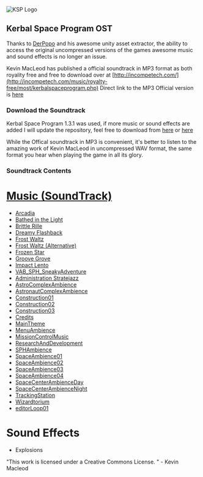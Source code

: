 ![KSP Logo](https://kerbalspaceprogram.com/en/wp-content/uploads/2015/03/conqueringSpace_bannerWeb.jpg)
## Kerbal Space Program OST

Thanks to [DerPopo](https://github.com/DerPopo/UABE) and his awesome unity asset extractor, the ability to access the original uncompressed versions of the games awesome music and sound effects is no longer an issue.

Kevin MacLeod has published a official soundtrack in MP3 format as both royality free and free to download over at [http://incompetech.com/](http://incompetech.com/music/royalty-free/most/kerbalspaceprogram.php) Direct link to the MP3 Official version is [here](http://incompetech.com/music/royalty-free/most/kspost.zip)

### Download the Soundtrack

Kerbal Space Program 1.3.1 was used, if more music or sound effects are added I will update the repository, feel free to download from [here](https://github.com/4669842/KSP-OST/releases) 
or
[here](https://cdn.rawgit.com/4669842/KSP-OST/archive/KSP_Soundtrack.zip)

While the Offical soundtrack in MP3 is convenient, it's better to listen to the amazing work of Kevin MacLeod in uncompressed WAV format, the same format you hear when playing the game in all its glory.
### Soundtrack Contents
 # [Music (SoundTrack)](https://github.com/4669842/KSP-OST/tree/master/Music)
  * [Arcadia](https://cdn.rawgit.com/4669842/KSP-OST/cfdae783/Music/Arcadia-sharedassets0.assets-1180.wav)
  * [Bathed in the Light](https://cdn.rawgit.com/4669842/KSP-OST/cfdae783/Music/Bathed%20in%20the%20Light-sharedassets0.assets-1231.wav)
  * [Brittle Rille](https://cdn.rawgit.com/4669842/KSP-OST/cfdae783/Music/Brittle%20Rille-sharedassets0.assets-1171.wav)
  * [Dreamy Flashback](https://cdn.rawgit.com/4669842/KSP-OST/cfdae783/Music/Dreamy%20Flashback-sharedassets0.assets-1268.wav)
  * [Frost Waltz ](https://cdn.rawgit.com/4669842/KSP-OST/cfdae783/Music/Frost%20Waltz-sharedassets0.assets-1237.wav)
  * [Frost Waltz (Alternative)](https://cdn.rawgit.com/4669842/KSP-OST/cfdae783/Music/Frost%20Waltz%20(Alternate)-sharedassets0.assets-1232.wav)
  * [Frozen Star](https://cdn.rawgit.com/4669842/KSP-OST/cfdae783/Music/Frozen%20Star-sharedassets0.assets-1182.wav)
  * [Groove Grove](https://cdn.rawgit.com/4669842/KSP-OST/cfdae783/Music/Groove%20Grove-sharedassets0.assets-1205.wav)
  * [Impact Lento](https://cdn.rawgit.com/4669842/KSP-OST/cfdae783/Music/Impact%20Lento-sharedassets0.assets-1212.wav)
  * [VAB_SPH_SneakyAdventure](https://cdn.rawgit.com/4669842/KSP-OST/cfdae783/Music/KSP%20_%20VAB_SPH_SneakyAdventure-sharedassets0.assets-1221.wav)
  * [Administration Stratejazz](https://cdn.rawgit.com/4669842/KSP-OST/cfdae783/Music/KSP_Administration_Stratejazz-sharedassets0.assets-1264.wav)
  * [AstroComplexAmbience](https://cdn.rawgit.com/4669842/KSP-OST/cfdae783/Music/KSP_AstroComplexAmbience-resources.assets-328.wav)
  * [AstronautComplexAmbience](https://cdn.rawgit.com/4669842/KSP-OST/cfdae783/Music/KSP_AstronautComplexAmbience-sharedassets0.assets-1203.wav)
  * [Construction01](https://cdn.rawgit.com/4669842/KSP-OST/cfdae783/Music/KSP_Construction01-sharedassets0.assets-1218.wav)
  * [Construction02](https://cdn.rawgit.com/4669842/KSP-OST/cfdae783/Music/KSP_Construction02-sharedassets0.assets-1218.wav)
  * [Construction03](https://cdn.rawgit.com/4669842/KSP-OST/cfdae783/Music/KSP_Construction03-sharedassets0.assets-1218.wav)
  * [Credits](https://cdn.rawgit.com/4669842/KSP-OST/cfdae783/Music/KSP_Credits-sharedassets0.assets-1176.wav)
  * [MainTheme](https://cdn.rawgit.com/4669842/KSP-OST/cfdae783/Music/KSP_MainTheme-sharedassets0.assets-1198.wav)
  * [MenuAmbience](https://cdn.rawgit.com/4669842/KSP-OST/cfdae783/Music/KSP_MenuAmbience-sharedassets0.assets-1202.wav)
  * [MissionControlMusic](https://cdn.rawgit.com/4669842/KSP-OST/cfdae783/Music/KSP_MissionControlMusic-sharedassets0.assets-1266.wav)
  * [ResearchAndDevelopment](https://github.com/4669842/KSP-OST/blob/master/Music/KSP_ResearchAndDevelopment-sharedassets0.assets-1251.wav)
  * [SPHAmbience](https://cdn.rawgit.com/4669842/KSP-OST/cfdae783/Music/KSP_SPHAmbience-sharedassets0.assets-1261.wav)
  * [SpaceAmbience01](https://cdn.rawgit.com/4669842/KSP-OST/cfdae783/Music/KSP_SpaceAmbience01-sharedassets0.assets-1224.wav)
  * [SpaceAmbience02](https://cdn.rawgit.com/4669842/KSP-OST/cfdae783/Music/KSP_SpaceAmbience02-sharedassets0.assets-1224.wav)
  * [SpaceAmbience03](https://cdn.rawgit.com/4669842/KSP-OST/cfdae783/Music/KSP_SpaceAmbience03-sharedassets0.assets-1224.wav)
  * [SpaceAmbience04](https://cdn.rawgit.com/4669842/KSP-OST/cfdae783/Music/KSP_SpaceAmbience04-sharedassets0.assets-1224.wav)
  * [SpaceCenterAmbienceDay](https://cdn.rawgit.com/4669842/KSP-OST/cfdae783/Music/KSP_SpaceCenterAmbienceDay-sharedassets0.assets-1217.wav)
  * [SpaceCenterAmbienceNight](https://cdn.rawgit.com/4669842/KSP-OST/cfdae783/Music/KSP_SpaceCenterAmbienceNight-sharedassets0.assets-1217.wav)
  * [TrackingStation](https://cdn.rawgit.com/4669842/KSP-OST/cfdae783/Music/KSP_TrackingStation-sharedassets0.assets-1192.wav)
  * [Wizardtorium](https://cdn.rawgit.com/4669842/KSP-OST/cfdae783/Music/Wizardtorium-sharedassets0.assets-1175.wav)
  * [editorLoop01](https://cdn.rawgit.com/4669842/KSP-OST/cfdae783/Music/editorLoop01-sharedassets0.assets-1241.wav)
# Sound Effects
  * Explosions
  
  
  "This work is licensed under a Creative Commons License. " - Kevin Macleod
